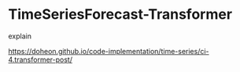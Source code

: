 # TimeSeriesForecast-Transformer

explain

<https://doheon.github.io/code-implementation/time-series/ci-4.transformer-post/>

